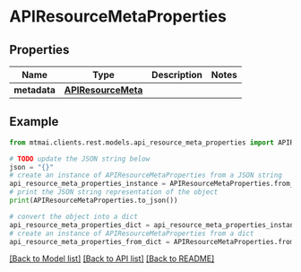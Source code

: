# APIResourceMetaProperties


## Properties

Name | Type | Description | Notes
------------ | ------------- | ------------- | -------------
**metadata** | [**APIResourceMeta**](APIResourceMeta.md) |  | 

## Example

```python
from mtmai.clients.rest.models.api_resource_meta_properties import APIResourceMetaProperties

# TODO update the JSON string below
json = "{}"
# create an instance of APIResourceMetaProperties from a JSON string
api_resource_meta_properties_instance = APIResourceMetaProperties.from_json(json)
# print the JSON string representation of the object
print(APIResourceMetaProperties.to_json())

# convert the object into a dict
api_resource_meta_properties_dict = api_resource_meta_properties_instance.to_dict()
# create an instance of APIResourceMetaProperties from a dict
api_resource_meta_properties_from_dict = APIResourceMetaProperties.from_dict(api_resource_meta_properties_dict)
```
[[Back to Model list]](../README.md#documentation-for-models) [[Back to API list]](../README.md#documentation-for-api-endpoints) [[Back to README]](../README.md)


